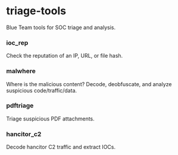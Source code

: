 # triage-tools
Blue Team tools for SOC triage and analysis. 

### ioc_rep
Check the reputation of an IP, URL, or file hash.

### malwhere
Where is the malicious content? Decode, deobfuscate, and analyze suspicious code/traffic/data. 

### pdftriage
Triage suspicious PDF attachments. 

### hancitor_c2
Decode hancitor C2 traffic and extract IOCs.
